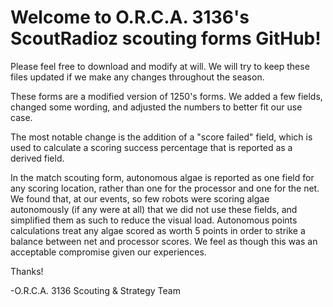 # Welcome to O.R.C.A. 3136's ScoutRadioz scouting forms GitHub!

Please feel free to download and modify at will. We will try to keep these files updated if we make any changes throughout the season. 

These forms are a modified version of 1250's forms. We added a few fields, changed some wording, and adjusted the numbers to better fit our use case. 

The most notable change is the addition of a "score failed" field, which is used to calculate a scoring success percentage that is reported as a derived field.

In the match scouting form, autonomous algae is reported as one field for any scoring location, rather than one for the processor and one for the net. We found that, at our events, so few robots were scoring algae autonomously (if any were at all) that we did not use these fields, and simplified them as such to reduce the visual load. Autonomous points calculations treat any algae scored as worth 5 points in order to strike a balance between net and processor scores. We feel as though this was an acceptable compromise given our experiences.

Thanks!

-O.R.C.A. 3136 Scouting & Strategy Team
